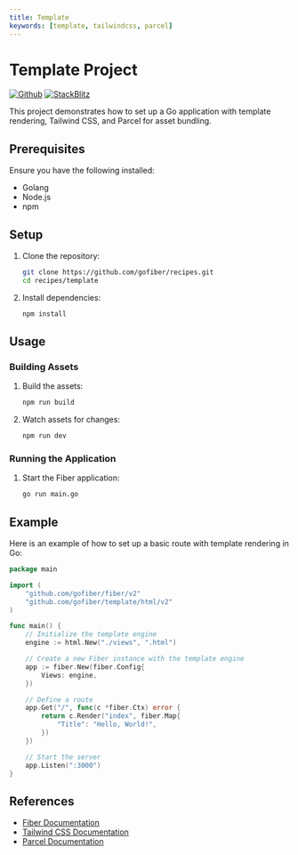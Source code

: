 ```yaml
---
title: Template
keywords: [template, tailwindcss, parcel]
---
```


# Template Project

[![Github](https://img.shields.io/static/v1?label=&message=Github&color=2ea44f&style=for-the-badge&logo=github)](https://github.com/gofiber/recipes/tree/master/template) [![StackBlitz](https://img.shields.io/static/v1?label=&message=StackBlitz&color=2ea44f&style=for-the-badge&logo=StackBlitz)](https://stackblitz.com/github/gofiber/recipes/tree/master/template)

This project demonstrates how to set up a Go application with template rendering, Tailwind CSS, and Parcel for asset bundling.

## Prerequisites

Ensure you have the following installed:

- Golang
- Node.js
- npm

## Setup

1. Clone the repository:
    ```sh
    git clone https://github.com/gofiber/recipes.git
    cd recipes/template
    ```

2. Install dependencies:
    ```sh
    npm install
    ```

## Usage

### Building Assets

1. Build the assets:
    ```sh
    npm run build
    ```

2. Watch assets for changes:
    ```sh
    npm run dev
    ```

### Running the Application

1. Start the Fiber application:
    ```sh
    go run main.go
    ```

## Example

Here is an example of how to set up a basic route with template rendering in Go:

```go
package main

import (
    "github.com/gofiber/fiber/v2"
    "github.com/gofiber/template/html/v2"
)

func main() {
    // Initialize the template engine
    engine := html.New("./views", ".html")

    // Create a new Fiber instance with the template engine
    app := fiber.New(fiber.Config{
        Views: engine,
    })

    // Define a route
    app.Get("/", func(c *fiber.Ctx) error {
        return c.Render("index", fiber.Map{
            "Title": "Hello, World!",
        })
    })

    // Start the server
    app.Listen(":3000")
}
```

## References

- [Fiber Documentation](https://docs.gofiber.io)
- [Tailwind CSS Documentation](https://tailwindcss.com/docs)
- [Parcel Documentation](https://parceljs.org/docs)
